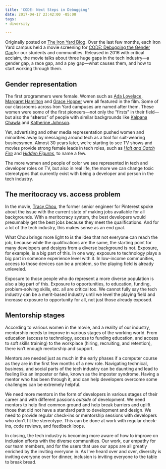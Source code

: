 ```yaml
---
title: 'CODE: Next Steps in Debugging'
date: 2017-04-17 23:42:00 -05:00
tags:
- diversity

---
```


Originally posted on [The Iron Yard Blog](http://blog.theironyard.com/2017/04/17/code-next-steps-debugging/).
Over the last few months, each Iron Yard campus held a movie screening for <a href="https://www.codedoc.co/"><span style="font-weight: 400;">CODE: Debugging the Gender Gap</span></a>for our students and communities. Released in 2016 with critical acclaim, the movie talks about three huge gaps in the tech industry—a gender gap, a race gap, and a pay gap—what causes them, and how to start working through them.

## Gender representation

<span style="font-weight: 400;">The first programmers were female. Women such as </span><a href="http://www.biography.com/people/ada-lovelace-20825323"><span style="font-weight: 400;">Ada Lovelace</span></a><span style="font-weight: 400;">, </span><a href="http://www.space.com/34851-margaret-hamilton-biography.html"><span style="font-weight: 400;">Margaret Hamilton</span></a><span style="font-weight: 400;"> and </span><a href="http://www.biography.com/people/grace-hopper-21406809"><span style="font-weight: 400;">Grace Hopper</span></a> <span style="font-weight: 400;">were</span><span style="font-weight: 400;"> all featured in the film. Some of our classrooms across Iron Yard campuses are named after them. These women were some of the first pioneers—not only the “firsts" in their field—but also the “</span><b>she</b><span style="font-weight: 400;">ros” of people with similar backgrounds like </span><a href="https://www.jsc.nasa.gov/Bios/htmlbios/chawla.html"><span style="font-weight: 400;">Kalpana Chawla</span></a><span style="font-weight: 400;"> and </span><a href="https://www.nasa.gov/content/katherine-johnson-biography"><span style="font-weight: 400;">Katherine Johnson</span></a><span style="font-weight: 400;">. </span>

<span style="font-weight: 400;">Yet, advertising and other media representation pushed women and minorities away by messaging around tech as a tool for suit-wearing businessmen. Almost 30 years later, we’re starting to see TV shows and movies provide strong female leads in tech roles, such as </span><a href="http://www.imdb.com/title/tt2543312/"><i><span style="font-weight: 400;">Halt and Catch Fire</span></i></a><span style="font-weight: 400;"> and </span><a href="http://www.imdb.com/title/tt4846340/"><i><span style="font-weight: 400;">Hidden Figures</span></i></a><span style="font-weight: 400;">, to name a few. </span>

<span style="font-weight: 400;">The more women and people of color we see represented in tech and developer roles on TV, but also in real life, the more we can change toxic stereotypes that currently exist with being a developer and person in the tech industry.</span>

## The meritocracy vs. access problem

<span style="font-weight: 400;">In the movie, </span><a href="https://twitter.com/triketora"><span style="font-weight: 400;">Tracy Chou</span></a><span style="font-weight: 400;">, the former senior engineer for Pinterest spoke about the issue with the current state of making jobs available for all backgrounds. With a meritocracy system, the best developers would presumably get the best jobs because they meet the qualifications. And for a lot of the tech industry, this makes sense as an end goal. </span>

<span style="font-weight: 400;">What Chou brings more light to is the idea that not everyone can reach the job, because while the qualifications are the same, the starting point for many developers and designs from a diverse background is not. Exposure, for example, is a big part of this. In one way, exposure to technology plays a big part in someone experience level with it. In low-income communities, access to those devices can be a problem, so the playing field is already unleveled. </span>

<span style="font-weight: 400;">Exposure to those people who do represent a more diverse population is also a big part of this. Exposure to opportunities, to education, funding, problem-solving skills, etc. all are critical too. We cannot fully say the tech industry can be a merit-based industry until we level the playing field and increase exposure to opportunity for all, not just those already exposed.</span>

## Mentorship stages

<span style="font-weight: 400;">According to various women in the movie, and a reality of our industry, mentorship needs to improve in various stages of the working world. From education (access to technology, access to funding education, and access to soft skills training) to the workplace (hiring, recruiting, and retention), there isn’t enough mentorship and support. </span>

<span style="font-weight: 400;">Mentors are needed just as much in the early phases if a computer course as they are in the first few months of a new role. Navigating technical, business, and social parts of the tech industry can be daunting and lead to feeling like an imposter or fake, known as the imposter syndrome. Having a mentor who has been through it, and can help developers overcome some challenges can be extremely helpful. </span>

<span style="font-weight: 400;">We need more mentors in the form of developers in various stages of their career and with different passions </span><i><span style="font-weight: 400;">outside</span></i><span style="font-weight: 400;"> of development. We need mentors to help find common ground and help break barriers and uplift those that did not have a standard path to development and design. We need to provide regular check-ins or mentorship sessions with developers who don't fit the stereotype. This can be done at work with regular check-ins, code reviews, and feedback loops.</span>

<span style="font-weight: 400;">In closing, the tech industry is becoming more aware of how to improve on inclusion efforts with the diverse communities. Our work, our empathy for our team members, and for the users that use our apps are all greatly enriched by the inviting everyone in. As I've heard over and over, diversity is inviting everyone over for dinner, inclusion is inviting everyone to the table to break bread. </span>